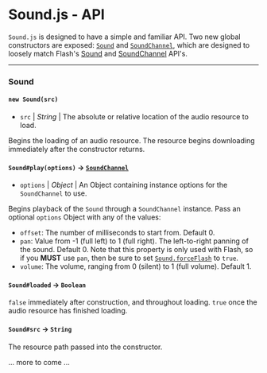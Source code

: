 Sound.js - API
==============

`Sound.js` is designed to have a simple and familiar API. Two new global constructors are exposed: [`Sound`](#Sound) and [`SoundChannel`](#SoundChannel), which are designed to loosely match Flash's [Sound](http://www.adobe.com/livedocs/flash/9.0/ActionScriptLangRefV3/flash/media/Sound.html) and [SoundChannel](http://www.adobe.com/livedocs/flash/9.0/ActionScriptLangRefV3/flash/media/SoundChannel.html) API's.


---
<a name="Sound"></a>
### Sound ###


<a name="Sound#new"></a>
#### `new Sound(src)` ####
  - `src` | _String_ | The absolute or relative location of the audio resource to load.

Begins the loading of an audio resource. The resource begins downloading immediately after the constructor returns.


<a name="Sound#play"></a>
#### `Sound#play(options)` → [`SoundChannel`](#SoundChannel) ####
  - `options` | _Object_ | An Object containing instance options for the `SoundChannel` to use.

Begins playback of the `Sound` through a `SoundChannel` instance. Pass an optional `options` Object with any of the values:

 - `offset`: The number of milliseconds to start from. Default 0.
 - `pan`: Value from -1 (full left) to 1 (full right). The left-to-right panning of the sound. Default 0. Note that this property is only used with Flash, so if you **MUST** use `pan`, then be sure to set [`Sound.forceFlash`](#Sound.forceFlash) to `true`.
 - `volume`: The volume, ranging from 0 (silent) to 1 (full volume). Default 1.


<a name="Sound#loaded"></a>
#### `Sound#loaded` → `Boolean` ####

`false` immediately after construction, and throughout loading. `true` once the audio resource has finished loading. 


<a name="Sound#src"></a>
#### `Sound#src` → `String` ####

The resource path passed into the constructor.


... more to come ...